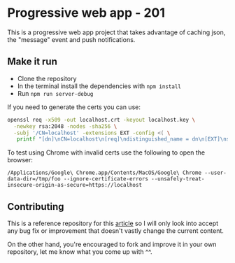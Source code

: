 # Progressive web app - 201

This is a progressive web app project that takes advantage of caching json, the "message" event and push notifications.

## Make it run

- Clone the repository
- In the terminal install the dependencies with `npm install`
- Run `npm run server-debug`

If you need to generate the certs you can use:

```sh
openssl req -x509 -out localhost.crt -keyout localhost.key \
  -newkey rsa:2048 -nodes -sha256 \
  -subj '/CN=localhost' -extensions EXT -config <( \
   printf "[dn]\nCN=localhost\n[req]\ndistinguished_name = dn\n[EXT]\nsubjectAltName=DNS:localhost\nkeyUsage=digitalSignature\nextendedKeyUsage=serverAuth")
```

To test using Chrome with invalid certs use the following to open the browser:

```
/Applications/Google\ Chrome.app/Contents/MacOS/Google\ Chrome --user-data-dir=/tmp/foo --ignore-certificate-errors --unsafely-treat-insecure-origin-as-secure=https://localhost
```

## Contributing

This is a reference repository for this [article](https://blog.logrocket.com/notifications-caching-and-messages-in-a-progressive-web-app-pwa/) so I will only look into accept any bug fix or improvement that doesn't vastly change the current content.

On the other hand, you're encouraged to fork and improve it in your own repository, let me know what you come up with ^^.
